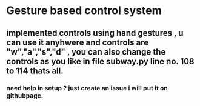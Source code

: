 # Gesture based control system
## implemented controls using hand gestures , u can use it anyhwere and controls are "w","a","s","d" , you can also change the controls as you like in file subway.py line no. 108 to 114 thats all.
### need help in setup ? just create an issue i will put it on githubpage.

